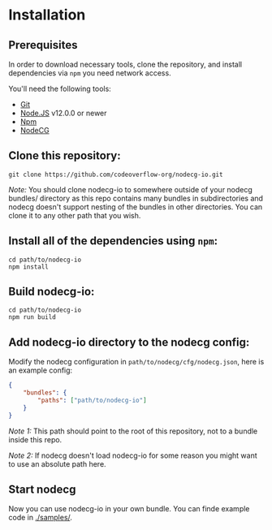 # Installation

## Prerequisites

In order to download necessary tools, clone the repository, and install dependencies via `npm` you need network access.

You'll need the following tools:

- [Git](https://git-scm.com)
- [Node.JS](https://nodejs.org/en/) v12.0.0 or newer
- [Npm](https://www.npmjs.com/get-npm)
- [NodeCG](https://nodecg.com/)



## Clone this repository:
```
git clone https://github.com/codeoverflow-org/nodecg-io.git
```

*Note:* You should clone nodecg-io to somewhere outside of your nodecg bundles/ directory as this repo contains many bundles in subdirectories and nodecg doesn't support nesting of the bundles in other directories. You can clone it to any other path that you wish.


## Install all of the dependencies using `npm`:

```
cd path/to/nodecg-io
npm install
```

## Build nodecg-io: 
```
cd path/to/nodecg-io 
npm run build
```

## Add nodecg-io directory to the nodecg config:

Modify the nodecg configuration in `path/to/nodecg/cfg/nodecg.json`, here is an example config:
```json
{
    "bundles": {
        "paths": ["path/to/nodecg-io"]
    }
}  
```
*Note 1:* This path should point to the root of this repository, not to a bundle inside this repo.
   
*Note 2:* If nodecg doesn't load nodecg-io for some reason you might want to use an absolute path here.

## Start nodecg
Now you can use nodecg-io in your own bundle. You can finde example code in [./samples/](https://github.com/codeoverflow-org/nodecg-io/tree/master/samples/).

